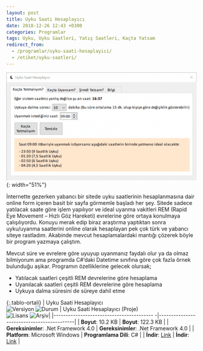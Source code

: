 ```yaml
---
layout: post
title: Uyku Saati Hesaplayıcı
date: 2018-12-26 12:43 +0300
categories: Programlar
tags: Uyku, Uyku Saatleri, Yatış Saatleri, Kaçta Yatsam
redirect_from:
  - /programlar/uyku-saati-hesaplayici/
  - /etiket/uyku-saatleri/
---
```

![uyku-saati-hesaplayici](/images/programlar/uyku-saati-hesaplayici.png){: width="51%"}

İnternette gezerken yabancı bir sitede uyku saatlerinin hesaplanmasına dair online form içeren basit bir sayfa görmemle başladı her şey. Sitede sadece yatılacak saate göre işlem yapılıyor ve ideal uyanma vakitleri REM (Rapid Eye Movement – Hızlı Göz Hareketi) evrelerine göre ortaya konulmaya çalışılıyordu. Konuyu merak edip biraz araştırma yaptıktan sonra uyku/uyanma saatlerini online olarak hesaplayan pek çok türk ve yabancı siteye rastladım. Akabinde mevcut hesaplamalardaki mantığı çözerek böyle bir program yazmaya çalıştım.

Mevcut süre ve evrelere göre uyuyup uyanmanız faydalı olur ya da olmaz bilmiyorum ama programda C#’daki Datetime sınıfına göre çok fazla örnek bulunduğu aşikar. Programın özelliklerine gelecek olursak;

- Yatılacak saatleri çeşitli REM devrelerine göre hesaplama
- Uyanılacak saatleri çeşitli REM devrelerine göre hesaplama
- Uykuya dalma süresini de süreye dahil etme

{:.tablo-ortali}
| Uyku Saati Hesaplayıcı<br>![Versiyon](https://img.shields.io/badge/Versiyon-1.1-blueviolet.svg?style=flat) ![Durum](https://img.shields.io/badge/Durum-Çalışıyor-success.svg?style=flat) | Uyku Saati Hesaplayıcı (Proje)<br>![Lisans](https://img.shields.io/badge/Lisans-MIT-blue.svg?style=flat) ![Arşiv](https://img.shields.io/badge/Arşiv-orange.svg?style=flat)|
|----------------------------------------- -|-------------------------------------------|
| **Boyut**: 10.2 KB                       | **Boyut**:  122.3 KB                         |
| **Gereksinimler**: .Net Framework 4.0     | **Gereksinimler**: .Net Framework 4.0     |
| **Platform**: Microsoft Windows           | **Programlama Dili**: C#                  |
| **İndir**: [Link](https://www.dropbox.com/s/pd4uutnp7lqu96b/uyku-saati-hesaplayici.zip?dl=1)         | **İndir**: [Link](https://www.dropbox.com/s/w45aly9jqmrerff/uyku-saati-hesaplayici-proje.zip?dl=1) |